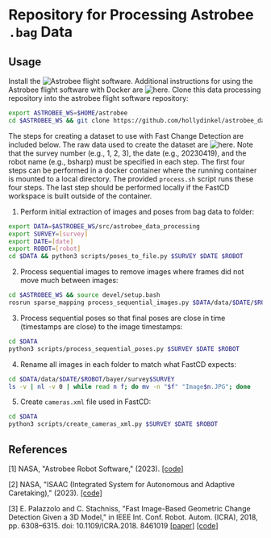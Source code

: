 # Repository for Processing Astrobee `.bag` Data

## Usage

Install the ![Astrobee flight software](https://github.com/nasa/astrobee). Additional instructions for using the Astrobee flight software with Docker are ![here](https://docs.google.com/document/d/1Wx54si5_24rz0kJie31X54PIk_k_owT6qzlziGnAWYc/edit?usp=sharing). Clone this data processing repository into the astrobee flight software repository:

```bash
export ASTROBEE_WS=$HOME/astrobee
cd $ASTROBEE_WS && git clone https://github.com/hollydinkel/astrobee_data_processing
```

The steps for creating a dataset to use with Fast Change Detection are included below. The raw data used to create the dataset are ![here](https://drive.google.com/drive/folders/1mBr_7hCGb8cP5V2ny_jZI7lhxymfJc7W?usp=sharing). Note that the survey number (e.g., 1, 2, 3), the date (e.g., 20230419), and the robot name (e.g., bsharp) must be specified in each step. The first four steps can be performed in a docker container where the running container is mounted to a local directory. The provided `process.sh` script runs these four steps. The last step should be performed locally if the FastCD workspace is built outside of the container.

1. Perform initial extraction of images and poses from bag data to folder:
```bash
export DATA=$ASTROBEE_WS/src/astrobee_data_processing
export SURVEY=[survey]
export DATE=[date]
export ROBOT=[robot]
cd $DATA && python3 scripts/poses_to_file.py $SURVEY $DATE $ROBOT
```

2. Process sequential images to remove images where frames did not move much between images:

```bash
cd $ASTROBEE_WS && source devel/setup.bash
rosrun sparse_mapping process_sequential_images.py $DATA/data/$DATE/$ROBOT/bayer/survey$SURVEY $ASTROBEE_WS/src/astrobee/config
```

3. Process sequential poses so that final poses are close in time (timestamps are close) to the image timestamps:

```bash
cd $DATA
python3 scripts/process_sequential_poses.py $SURVEY $DATE $ROBOT
```

4. Rename all images in each folder to match what FastCD expects:
```bash
cd $DATA/data/$DATE/$ROBOT/bayer/survey$SURVEY
ls -v | nl -v 0 | while read n f; do mv -n "$f" "Image$n.JPG"; done
```

5. Create `cameras.xml` file used in FastCD:

```bash
cd $DATA
python3 scripts/create_cameras_xml.py $SURVEY $DATE $ROBOT
```

## **References**
<a id="1">[1]</a> 
NASA, "Astrobee Robot Software," (2023). [[code]](https://github.com/nasa/astrobee)

<a id="2">[2]</a> 
NASA, "ISAAC (Integrated System for Autonomous and Adaptive Caretaking)," (2023). [[code]](https://github.com/nasa/isaac)

<a id="3">[3]</a> 
E. Palazzolo and C. Stachniss, "Fast Image-Based Geometric Change Detection Given a 3D Model," in IEEE Int. Conf. Robot. Autom. (ICRA), 2018, pp. 6308–6315. doi: 10.1109/ICRA.2018.
8461019 [[paper]](https://ieeexplore.ieee.org/document/8461019) [[code]](https://github.com/PRBonn/fast_change_detection)